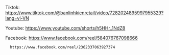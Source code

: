 Tiktok: https://www.tiktok.com/@banlinhkienretail/video/7282024895997955329?lang=vi-VN

Youtube: https://www.youtube.com/shorts/h5HHr_1NdZ8

Facebook: https://www.facebook.com/reel/584076767098666

	  https://www.facebook.com/reel/2362337063927374